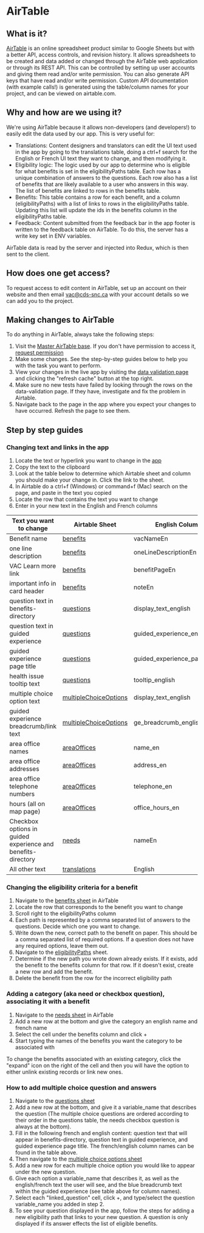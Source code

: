 # AirTable

## What is it?

[AirTable](https://airtable.com/) is an online spreadsheet product similar to Google Sheets but with a better API, access controls, and revision history. It allows spreadsheets to be created and data added or changed through the AirTable web application or through its REST API. This can be controlled by setting up user accounts and giving them read and/or write permission. You can also generate API keys that have read and/or write permission. Custom API documentation (with example calls!) is generated using the table/column names for your project, and can be viewed on airtable.com.

## Why and how are we using it?

We're using AirTable because it allows non-developers (and developers!) to easily edit the data used by our app. This is very useful for:

- Translations: Content designers and translators can edit the UI text used in the app by going to the translations table, doing a ctrl+f search for the English or French UI text they want to change, and then modifying it.
- Eligibility logic: The logic used by our app to determine who is eligible for what benefits is set in the eligibilityPaths table. Each row has a unique combination of answers to the questions. Each row also has a list of benefits that are likely available to a user who answers in this way. The list of benefits are linked to rows in the benefits table.
- Benefits: This table contains a row for each benefit, and a column (eligibilityPaths) with a list of links to rows in the eligibilityPaths table. Updating this list will update the ids in the benefits column in the eligibilityPaths table.
- Feedback: Content submitted from the feedback bar in the app footer is written to the feedback table on AirTable. To do this, the server has a write key set in ENV variables.

AirTable data is read by the server and injected into Redux, which is then sent to the client.

## How does one get access?

To request access to edit content in AirTable, set up an account on their website and then email vac@cds-snc.ca with your account details so we can add you to the project.

## Making changes to AirTable

To do anything in AirTable, always take the following steps:

1. Visit the [Master AirTable base](https://airtable.com/tblHt9ZuCBwsplYw2). If you don't have permission to access it, [request permission](#how-does-one-get-access)
2. Make some changes. See the step-by-step guides below to help you with the task you want to perform.
3. View your changes in the live app by visiting the [data validation page](https://vac-benefits-finder.cds-snc.ca/data-validation) and clicking the "refresh cache" button at the top right.
4. Make sure no new tests have failed by looking through the rows on the data-validation page. If they have, investigate and fix the problem in Airtable.
5. Navigate back to the page in the app where you expect your changes to have occurred. Refresh the page to see them.

## Step by step guides

### Changing text and links in the app

1. Locate the text or hyperlink you want to change in the [app](https://vac-benefits-finder.cds-snc.ca)
2. Copy the text to the clipboard
3. Look at the table below to determine which Airtable sheet and column you should make your change in. Click the link to the sheet.
4. In Airtable do a ctrl+f (Windows) or command+f (Mac) search on the page, and paste in the text you copied
5. Locate the row that contains the text you want to change
6. Enter in your new text in the English and French columns

| Text you want to change                                      | Airtable Sheet                                                                    | English Column Name                  | French Column Name                  |
| ------------------------------------------------------------ | --------------------------------------------------------------------------------- | ------------------------------------ | ----------------------------------- |
| Benefit name                                                 | [benefits](https://airtable.com/tblcf182f99RjsSDQ/viwMWVJVqS0VphdeQ)              | vacNameEn                            | vacNameFr                           |
| one line description                                         | [benefits](https://airtable.com/tblcf182f99RjsSDQ/viwMWVJVqS0VphdeQ)              | oneLineDescriptionEn                 | oneLineDescriptionFr                |
| VAC Learn more link                                          | [benefits](https://airtable.com/tblcf182f99RjsSDQ/viwMWVJVqS0VphdeQ)              | benefitPageEn                        | benefitPageFr                       |
| important info in card header                                | [benefits](https://airtable.com/tblcf182f99RjsSDQ/viwMWVJVqS0VphdeQ)              | noteEn                               | noteFr                              |
| question text in benefits-directory                          | [questions](https://airtable.com/tblCynpHaryoypjMY/viw1y4qaD2wp5aA2s)             | display_text_english                 | display_text_french                 |
| question text in guided experience                           | [questions](https://airtable.com/tblCynpHaryoypjMY/viw1y4qaD2wp5aA2s)             | guided_experience_english            | guided_experience_french            |
| guided experience page title                                 | [questions](https://airtable.com/tblCynpHaryoypjMY/viw1y4qaD2wp5aA2s)             | guided_experience_page_title_english | guided_experience_page_title_french |
| health issue tooltip text                                    | [questions](https://airtable.com/tblCynpHaryoypjMY/viw1y4qaD2wp5aA2s)             | tooltip_english                      | tooltip_french                      |
| multiple choice option text                                  | [multipleChoiceOptions](https://airtable.com/tblrQKPk7xBGvy3eP/viwVIedUGDgf708Jx) | display_text_english                 | display_text_french                 |
| guided experience breadcrumb/link text                       | [multipleChoiceOptions](https://airtable.com/tblrQKPk7xBGvy3eP/viwVIedUGDgf708Jx) | ge_breadcrumb_english                | ge_breadcrumb_french                |
| area office names                                            | [areaOffices](https://airtable.com/tblIlX7N7j7rLFlYw/viwSMqbzoKWN7gSFe)           | name_en                              | name_fr                             |
| area office addresses                                        | [areaOffices](https://airtable.com/tblIlX7N7j7rLFlYw/viwSMqbzoKWN7gSFe)           | address_en                           | address_fr                          |
| area office telephone numbers                                | [areaOffices](https://airtable.com/tblIlX7N7j7rLFlYw/viwSMqbzoKWN7gSFe)           | telephone_en                         | telephone_fr                        |
| hours (all on map page)                                      | [areaOffices](https://airtable.com/tblIlX7N7j7rLFlYw/viwSMqbzoKWN7gSFe)           | office_hours_en                      | office_hours_fr                     |
| Checkbox options in guided experience and benefits-directory | [needs](https://airtable.com/tblY7TpDsGR5I3SaN/viwQOzMWARRdWFks3)                 | nameEn                               | nameFr                              |
| All other text                                               | [translations](https://airtable.com/tblJAMGWk4ZypG5uX/viwsHMCBUnwx1EC3f)          | English                              | French                              |

### Changing the eligibility criteria for a benefit

1. Navigate to the [benefits sheet](https://airtable.com/tblcf182f99RjsSDQ/viwMWVJVqS0VphdeQ) in AirTable
2. Locate the row that corresponds to the benefit you want to change
3. Scroll right to the eligibilityPaths column
4. Each path is represented by a comma separated list of answers to the questions. Decide which one you want to change.
5. Write down the new, correct path to the benefit on paper. This should be a comma separated list of required options. If a question does not have any required options, leave them out.
6. Navigate to the [eligibilityPaths](https://airtable.com/tblHt9ZuCBwsplYw2/viwWR17CgrYqiNa0B) sheet.
7. Determine if the new path you wrote down already exists. If it exists, add the benefit to the benefits column for that row. If it doesn't exist, create a new row and add the benefit.
8. Delete the benefit from the row for the incorrect eligibility path

### Adding a category (aka need or checkbox question), associating it with a benefit

1. Navigate to the [needs sheet](https://airtable.com/tblY7TpDsGR5I3SaN/viwQOzMWARRdWFks3) in AirTable
2. Add a new row at the bottom and give the category an english name and french name
3. Select the cell under the benefits column and click +
4. Start typing the names of the benefits you want the category to be associated with

To change the benefits associated with an existing category, click the "expand" icon on the right of the cell and then you will have the option to either unlink existing records or link new ones.

### How to add multiple choice question and answers

1. Navigate to the [questions sheet](https://airtable.com/tblCynpHaryoypjMY/viw1y4qaD2wp5aA2s)
2. Add a new row at the bottom, and give it a variable_name that describes the question (The multiple choice questions are ordered according to their order in the questions table, the needs checkbox question is always at the bottom).
3. Fill in the following french and english content: question text that will appear in benefits-directory, question text in guided experience, and guided experience page title. The french/english column names can be found in the table above.
4. Then navigate to the [multiple choice options sheet](https://airtable.com/tblrQKPk7xBGvy3eP/viwVIedUGDgf708Jx)
5. Add a new row for each multiple choice option you would like to appear under the new question.
6. Give each option a variable_name that describes it, as well as the english/french text the user will see, and the blue breadcrumb text within the guided experience (see table above for column names).
7. Select each "linked_question" cell, click +, and type/select the question variable_name you added in step 2.
8. To see your question displayed in the app, follow the steps for adding a new eligibility path that links to your new question. A question is only displayed if its answer effects the list of eligible benefits.
